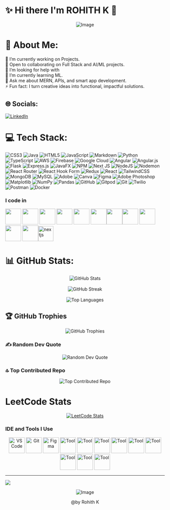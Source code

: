 # ✨ Hi there I'm ROHITH K 🌠

<p align="center">
  <img src="https://i.pinimg.com/736x/c9/88/0a/c9880a8abf25f389be7154e8fee18270.jpg" alt="Image">
</p>

# 💫 About Me:
🔭 I’m currently working on Projects.<br>👯 Open to collaborating on Full Stack and AI/ML projects.<br>🤝 I’m looking for help with<br>🌱 I’m currently learning ML.<br>💬 Ask me about MERN, APIs, and smart app development.<br>⚡ Fun fact: I turn creative ideas into functional, impactful solutions.


## 🌐 Socials:
[![LinkedIn](https://img.shields.io/badge/LinkedIn-%230077B5.svg?logo=linkedin&logoColor=white)](https://linkedin.com/in/www.linkedin.com/in/rohith-k-in)  

# 💻 Tech Stack:
![CSS3](https://img.shields.io/badge/css3-%231572B6.svg?style=for-the-badge&logo=css3&logoColor=white) ![Java](https://img.shields.io/badge/java-%23ED8B00.svg?style=for-the-badge&logo=openjdk&logoColor=white) ![HTML5](https://img.shields.io/badge/html5-%23E34F26.svg?style=for-the-badge&logo=html5&logoColor=white) ![JavaScript](https://img.shields.io/badge/javascript-%23323330.svg?style=for-the-badge&logo=javascript&logoColor=%23F7DF1E) ![Markdown](https://img.shields.io/badge/markdown-%23000000.svg?style=for-the-badge&logo=markdown&logoColor=white) ![Python](https://img.shields.io/badge/python-3670A0?style=for-the-badge&logo=python&logoColor=ffdd54) ![TypeScript](https://img.shields.io/badge/typescript-%23007ACC.svg?style=for-the-badge&logo=typescript&logoColor=white) ![AWS](https://img.shields.io/badge/AWS-%23FF9900.svg?style=for-the-badge&logo=amazon-aws&logoColor=white) ![Firebase](https://img.shields.io/badge/firebase-%23039BE5.svg?style=for-the-badge&logo=firebase) ![Google Cloud](https://img.shields.io/badge/GoogleCloud-%234285F4.svg?style=for-the-badge&logo=google-cloud&logoColor=white) ![Angular](https://img.shields.io/badge/angular-%23DD0031.svg?style=for-the-badge&logo=angular&logoColor=white) ![Angular.js](https://img.shields.io/badge/angular.js-%23E23237.svg?style=for-the-badge&logo=angularjs&logoColor=white) ![Flask](https://img.shields.io/badge/flask-%23000.svg?style=for-the-badge&logo=flask&logoColor=white) ![Express.js](https://img.shields.io/badge/express.js-%23404d59.svg?style=for-the-badge&logo=express&logoColor=%2361DAFB) ![JavaFX](https://img.shields.io/badge/javafx-%23FF0000.svg?style=for-the-badge&logo=javafx&logoColor=white) ![NPM](https://img.shields.io/badge/NPM-%23CB3837.svg?style=for-the-badge&logo=npm&logoColor=white) ![Next JS](https://img.shields.io/badge/Next-black?style=for-the-badge&logo=next.js&logoColor=white) ![NodeJS](https://img.shields.io/badge/node.js-6DA55F?style=for-the-badge&logo=node.js&logoColor=white) ![Nodemon](https://img.shields.io/badge/NODEMON-%23323330.svg?style=for-the-badge&logo=nodemon&logoColor=%BBDEAD) ![React Router](https://img.shields.io/badge/React_Router-CA4245?style=for-the-badge&logo=react-router&logoColor=white) ![React Hook Form](https://img.shields.io/badge/React%20Hook%20Form-%23EC5990.svg?style=for-the-badge&logo=reacthookform&logoColor=white) ![Redux](https://img.shields.io/badge/redux-%23593d88.svg?style=for-the-badge&logo=redux&logoColor=white) ![React](https://img.shields.io/badge/react-%2320232a.svg?style=for-the-badge&logo=react&logoColor=%2361DAFB) ![TailwindCSS](https://img.shields.io/badge/tailwindcss-%2338B2AC.svg?style=for-the-badge&logo=tailwind-css&logoColor=white) ![MongoDB](https://img.shields.io/badge/MongoDB-%234ea94b.svg?style=for-the-badge&logo=mongodb&logoColor=white) ![MySQL](https://img.shields.io/badge/mysql-4479A1.svg?style=for-the-badge&logo=mysql&logoColor=white) ![Adobe](https://img.shields.io/badge/adobe-%23FF0000.svg?style=for-the-badge&logo=adobe&logoColor=white) ![Canva](https://img.shields.io/badge/Canva-%2300C4CC.svg?style=for-the-badge&logo=Canva&logoColor=white) ![Figma](https://img.shields.io/badge/figma-%23F24E1E.svg?style=for-the-badge&logo=figma&logoColor=white) ![Adobe Photoshop](https://img.shields.io/badge/adobe%20photoshop-%2331A8FF.svg?style=for-the-badge&logo=adobe%20photoshop&logoColor=white) ![Matplotlib](https://img.shields.io/badge/Matplotlib-%23ffffff.svg?style=for-the-badge&logo=Matplotlib&logoColor=black) ![NumPy](https://img.shields.io/badge/numpy-%23013243.svg?style=for-the-badge&logo=numpy&logoColor=white) ![Pandas](https://img.shields.io/badge/pandas-%23150458.svg?style=for-the-badge&logo=pandas&logoColor=white) ![GitHub](https://img.shields.io/badge/github-%23121011.svg?style=for-the-badge&logo=github&logoColor=white) ![Gitpod](https://img.shields.io/badge/gitpod-f06611.svg?style=for-the-badge&logo=gitpod&logoColor=white) ![Git](https://img.shields.io/badge/git-%23F05033.svg?style=for-the-badge&logo=git&logoColor=white) ![Twilio](https://img.shields.io/badge/Twilio-F22F46?style=for-the-badge&logo=Twilio&logoColor=white) ![Postman](https://img.shields.io/badge/Postman-FF6C37?style=for-the-badge&logo=postman&logoColor=white) ![Docker](https://img.shields.io/badge/docker-%230db7ed.svg?style=for-the-badge&logo=docker&logoColor=white)

### I code in
<img height="50" width="50" src="https://img.icons8.com/color/48/000000/python.png" /> <img height="50" width="50" src="https://img.icons8.com/color/48/000000/c-programming.png" />  <img height="50" width="50" src="https://img.icons8.com/color/48/000000/java-coffee-cup-logo.png" /> <img height="50" width="50" src="https://img.icons8.com/color/48/000000/html-5.png" /> <img height="50" width="50" src="https://img.icons8.com/color/48/000000/css3.png" />  <img height="50" width="50" src="https://img.icons8.com/color/48/000000/bootstrap.png" /><img height="50" width="50" src="https://img.icons8.com/color/48/000000/javascript.png"/><img height="50" width="50" src="https://img.icons8.com/color/48/000000/react-native.png"/> <img height="50" width="50" src="https://img.icons8.com/color/48/000000/mysql-logo.png"/> <img height="50" width="50" src="https://img.icons8.com/color/48/000000/mongodb.png"/> <img height="50" width="50" src="https://img.icons8.com/color/48/000000/nodejs.png"/><img width="48" height="48" src="https://img.icons8.com/fluency-systems-regular/48/nextjs.png" alt="nextjs"/>

    
# 📊 GitHub Stats:
<div align="center">
  <img src="https://github-readme-stats.vercel.app/api?username=sanjai451&theme=dark&hide_border=false&include_all_commits=true&count_private=true" alt="GitHub Stats" /><br/><br/>
  <img src="https://github-readme-streak-stats.herokuapp.com/?user=sanjai451&theme=dark&hide_border=false" alt="GitHub Streak" /><br/><br/>
  <img src="https://github-readme-stats.vercel.app/api/top-langs/?username=worksbyrohith&theme=dark&hide_border=false&include_all_commits=true&count_private=true&layout=compact" alt="Top Languages" />
</div>

## 🏆 GitHub Trophies  
<div align="center">
  <img src="https://github-profile-trophy.vercel.app/?username=worksbyrohith&theme=radical&no-frame=false&no-bg=false&margin-w=4" alt="GitHub Trophies" />
</div>  

### ✍️ Random Dev Quote  
<div align="center">
  <img src="https://quotes-github-readme.vercel.app/api?type=horizontal&theme=radical" alt="Random Dev Quote" />
</div>


### 🔝 Top Contributed Repo  
<div align="center">
  <img src="https://github-contributor-stats.vercel.app/api?username=worksbyrohith&limit=5&theme=dark&combine_all_yearly_contributions=true" alt="Top Contributed Repo" />
</div>

# LeetCode Stats  
<div align="center">
  <a href="https://leetcode.com/u/Codesbyrohith/">
    <img src="https://leetcard.jacoblin.cool/Codesbyrohith?ext=contest&theme=dark" alt="LeetCode Stats" />
  </a>
</div>

### IDE and Tools I Use  
<div align="center">
  <img height="50" width="50" src="https://img.icons8.com/color/48/000000/visual-studio-code-2019.png" alt="VS Code" />  
  <img height="50" width="50" src="https://img.icons8.com/color/50/000000/git.png" alt="Git" />  
  <img height="50" width="50" src="https://img.icons8.com/color/48/000000/figma--v1.png" alt="Figma" />  
  <img height="50" width="50" src="https://img.icons8.com/?size=100&id=61466&format=png&color=000000" alt="Tool" />  
  <img height="50" width="50" src="https://img.icons8.com/?size=100&id=AbQBhN9v62Ob&format=png&color=000000" alt="Tool" />  
  <img height="50" width="50" src="https://img.icons8.com/?size=100&id=wDGo581Ea5Nf&format=png&color=000000" alt="Tool" />  
  <img height="50" width="50" src="https://img.icons8.com/?size=100&id=vinpBD5oA3b4&format=png&color=000000" alt="Tool" />  
  <img height="50" width="50" src="https://img.icons8.com/?size=100&id=12599&format=png&color=000000" alt="Tool" />  
  <img height="50" width="50" src="https://img.icons8.com/?size=100&id=cdYUlRaag9G9&format=png&color=000000" alt="Tool" />  
  <img height="50" width="50" src="https://img.icons8.com/?size=100&id=pcHtLiSbkmzw&format=png&color=000000" alt="Tool" />  
  <img height="50" width="50" src="https://img.icons8.com/?size=100&id=63208&format=png&color=000000" alt="Tool" />  
  <img height="50" width="50" src="https://img.icons8.com/?size=100&id=13677&format=png&color=000000" alt="Tool" />  
</div>

---
[![](https://visitcount.itsvg.in/api?id=worksbyrohithicon=0&color=0)](https://visitcount.itsvg.in)

<p align="center">
  <img src="https://media1.tenor.com/m/_DOBjnGspYAAAAAd/code-coding.gif" alt="Image">
</p>

<p align='center'>@by Rohith K </p>
